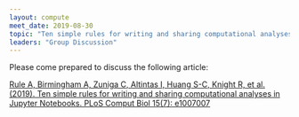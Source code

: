 ```yaml
---
layout: compute
meet_date: 2019-08-30
topic: "Ten simple rules for writing and sharing computational analyses in Jupyter Notebooks"
leaders: "Group Discussion"
---
```


Please come prepared to discuss the following article:  
  
[Rule A, Birmingham A, Zuniga C, Altintas I, Huang S-C, Knight R, et al. (2019). Ten simple rules for writing and sharing computational analyses in Jupyter Notebooks. PLoS Comput Biol 15(7): e1007007](https://doi.org/10.1371/journal.pcbi.1007007)  
